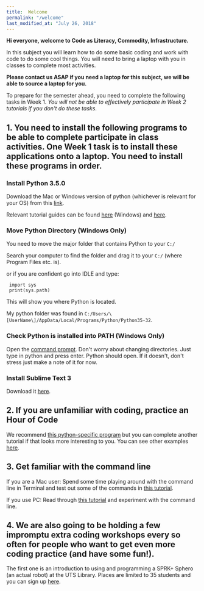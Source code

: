 ```yaml
---
title:  Welcome
permalink: "/welcome"
last_modified_at: "July 26, 2018"
---
```


**Hi everyone, welcome to Code as Literacy, Commodity, Infrastructure.**

In this subject you will learn how to do some basic coding and work with code to do some cool things. You will need to bring a laptop with you in classes to complete most activities.

**Please contact us ASAP if you need a laptop for this subject, we will be able to source a laptop for you.**

To prepare for the semester ahead, you need to complete the following tasks in Week 1. *You will not be able to effectively participate in Week 2 tutorials if you don't do these tasks*.

## 1. You need to install the following programs to be able to complete participate in class activities. One Week 1 task is to install these applications onto a laptop. You need to install these programs in order.

### Install Python 3.5.0

Download the Mac or Windows version of python (whichever is relevant for your OS) from this [link](https://www.python.org/downloads/release/python-350/).

Relevant tutorial guides can be found [here](https://www.youtube.com/watch?v=-9_u93Nekqw) (Windows) and [here](https://www.youtube.com/watch?v=dZ6FlHBQiCU).

### Move Python Directory (Windows Only)

You need to move the major folder that contains Python to your `C:/`

Search your computer to find the folder and drag it to your `C:/` (where Program Files etc. is).

or if you are confident go into IDLE and type:

```
 import sys
 print(sys.path)
 ```

This will show you where Python is located.

My python folder was found in `C:/Users/\[UserName\]/AppData/Local/Programs/Python/Python35-32`.

### Check Python is installed into PATH (Windows Only)

Open the [command prompt](http://www.digitalcitizen.life/7-ways-launch-command-prompt-windows-7-windows-8). Don't worry about changing directories. Just type in python and press enter. Python should open. If it doesn't, don't stress just make a note of it for now.

### Install Sublime Text 3

Download it [here](https://www.sublimetext.com/3).

## 2. If you are unfamiliar with coding, practice an Hour of Code

We recommend [this python-specific program](https://hourofpython.trinket.io/a-visual-introduction-to-python#/welcome/an-hour-of-code) but you can complete another tutorial if that looks more interesting to you. You can see other examples [here](https://code.org/learn).

## 3. Get familiar with the command line

If you are a Mac user: Spend some time playing around with the command line in Terminal and test out some of the commands in [this tutorial](https://www.lifehacker.com.au/2010/09/a-command-line-primer-for-beginners/).

If you use PC: Read through [this tutorial](http://www.digitalcitizen.life/command-prompt-how-use-basic-commands) and experiment with the command line.

## 4. We are also going to be holding a few impromptu extra coding workshops every so often for people who want to get even more coding practice (and have some fun!).

The first one is an introduction to using and programming a SPRK+ Sphero (an actual robot) at the UTS Library. Places are limited to 35 students and you can sign up [here](http://www.lib.uts.edu.au/event/696945/54063-code-literacy-commodity-infrastructure-introduction-to-sphero-workshop).
